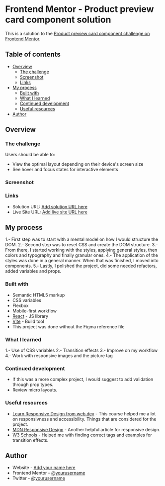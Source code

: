 # Frontend Mentor - Product preview card component solution

This is a solution to the [Product preview card component challenge on Frontend Mentor](https://www.frontendmentor.io/challenges/product-preview-card-component-GO7UmttRfa).

## Table of contents

- [Overview](#overview)
  - [The challenge](#the-challenge)
  - [Screenshot](#screenshot)
  - [Links](#links)
- [My process](#my-process)
  - [Built with](#built-with)
  - [What I learned](#what-i-learned)
  - [Continued development](#continued-development)
  - [Useful resources](#useful-resources)
- [Author](#author)

## Overview

### The challenge

Users should be able to:

- View the optimal layout depending on their device's screen size
- See hover and focus states for interactive elements

### Screenshot

### Links

- Solution URL: [Add solution URL here](https://your-solution-url.com)
- Live Site URL: [Add live site URL here](https://your-live-site-url.com)

## My process

1.- First step was to start with a mental model on how I would structure the DOM.
2.- Second step was to reset CSS and create the DOM structure.
3.- From there, I started working with the styles, applying general styles, then colors and typography and finally granular ones.
4.- The application of the styles was done in a general manner. When that was finished, I moved into components.
5.- Lastly, I polished the project, did some needed refactors, added variables and props.

### Built with

- Semantic HTML5 markup
- CSS variables
- Flexbox
- Mobile-first workflow
- [React](https://reactjs.org/) - JS library
- [Vite](https://vite.dev/) - Build tool
- This project was done without the Figma reference file

### What I learned

1.- Use of CSS variables
2.- Transition effects
3.- Improve on my workflow
4.- Work with responsive images and the picture tag

### Continued development

- If this was a more complex project, I would suggest to add validation through prop types.
- Review micro layouts.

### Useful resources

- [Learn Responsive Design from web.dev](https://web.dev/learn/design) - This course helped me a lot on responsivness and accessibility. Things that are considered for the project.
- [MDN Responsive Design](https://developer.mozilla.org/en-US/docs/Learn_web_development/Core/CSS_layout/Responsive_Design) - Another helpful article for responsive design.
- [W3 Schools](https://www.w3schools.com/) - Helped me with finding correct tags and examples for transition effects.

## Author

- Website - [Add your name here](https://www.your-site.com)
- Frontend Mentor - [@yourusername](https://www.frontendmentor.io/profile/yourusername)
- Twitter - [@yourusername](https://www.twitter.com/yourusername)
